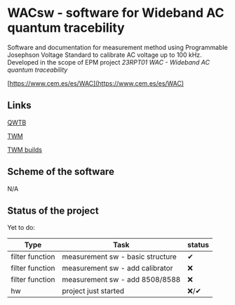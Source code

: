 # WACsw - software for Wideband AC quantum tracebility

Software and documentation for measurement method using Programmable Josephson Voltage Standard to calibrate AC voltage up to 100 kHz.
Developed in the scope of EPM project *23RPT01 WAC - Wideband AC quantum traceability*

[https://www.cem.es/es/WAC](https://www.cem.es/es/WAC)

## Links

[QWTB](https://qwtb.github.io/qwtb/)

[TWM](https://github.com/smaslan/TWM)

[TWM builds](https://github.com/smaslan/TWM-builds)

## Scheme of the software
N/A

## Status of the project
Yet to do:

Type | Task | status
-----|------|--------
filter function   | measurement sw - basic structure | ✔
filter function   | measurement sw - add calibrator | ❌
filter function   | measurement sw - add 8508/8588  | ❌
hw | project just started | ❌/✔
